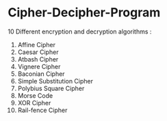 # Cipher-Decipher-Program
10 Different encryption and decryption  algorithms : 

1. Affine Cipher
2. Caesar Cipher 
3. Atbash Cipher 
4. Vignere Cipher 
5. Baconian Cipher 
6. Simple Substitution Cipher 
7. Polybius Square Cipher 
8. Morse Code 
9. XOR Cipher 
10. Rail-fence Cipher
